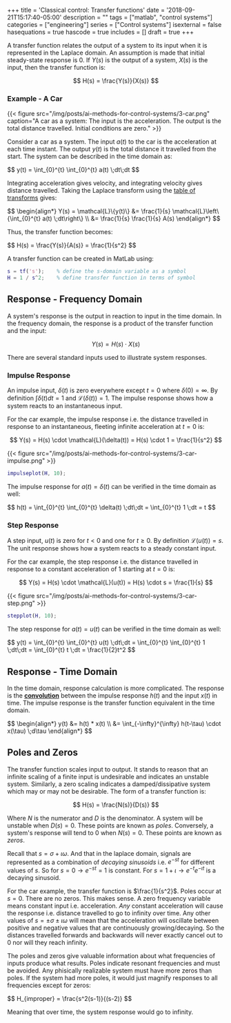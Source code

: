 +++
title = 'Classical control: Transfer functions'
date = '2018-09-21T15:17:40-05:00'
description = ""
tags = ["matlab", "control systems"]
categories = ["engineering"]
series = ["Control systems"]
isexternal = false
hasequations = true
hascode = true
includes = []
draft = true
+++

A transfer function relates the output of a system to its input when it is represented in the Laplace domain. An assumption is made that initial steady-state response is 0. If $Y(s)$ is the output of a system, $X(s)$ is the input, then the transfer function is:

$$
H(s) = \frac{Y(s)}{X(s)}
$$

### Example - A Car

{{< figure src="/img/posts/ai-methods-for-control-systems/3-car.png" caption="A car as a system: The input is the acceleration. The output is the total distance travelled. Initial conditions are zero." >}}

Consider a car as a system. The input $a(t)$ to the car is the acceleration at each time instant. The output $y(t)$ is the total distance it travelled from the start. The system can be described in the time domain as:

<div>$$
y(t) = \int_{0}^{t} \int_{0}^{t} a(t) \;dt\;dt
$$</div>

Integrating acceleration gives velocity, and integrating velocity gives distance travelled. Taking the Laplace transform using the [table of transforms][1] gives:

<div>$$
\begin{align*}
Y(s) = \mathcal{L}\{y(t)\} &= \frac{1}{s} \mathcal{L}\left\{\int_{0}^{t} a(t) \;dt\right\} \\
                             &= \frac{1}{s} \frac{1}{s} A(s)
\end{align*}
$$</div>

Thus, the transfer function becomes:

<div>$$
H(s) = \frac{Y(s)}{A(s)} = \frac{1}{s^2}
$$</div>

A transfer function can be created in MatLab using:

```matlab
s = tf('s');    % define the s-domain variable as a symbol
H = 1 / s^2;    % define transfer function in terms of symbol
```

## Response - Frequency Domain

A system's response is the output in reaction to input in the time domain. In the frequency domain, the response is a product of the transfer function and the input:

$$
Y(s) = H(s) \cdot X(s)
$$

There are several standard inputs used to illustrate system responses.

### Impulse Response

An impulse input, $\delta(t)$ is zero everywhere except $t=0$ where $\delta(0)=\infty$. By definition $\int{\delta(t)dt} = 1$ and $\mathcal{L}(\delta(t)) = 1$. The impulse response shows how a system reacts to an instantaneous input.

For the car example, the impulse response i.e. the distance travelled in response to an instantaneous, fleeting infinite acceleration at $t=0$ is:

$$
Y(s) = H(s) \cdot \mathcal{L}(\delta(t)) = H(s) \cdot 1 = \frac{1}{s^2}
$$

{{< figure src="/img/posts/ai-methods-for-control-systems/3-car-impulse.png" >}}

```matlab
impulseplot(H, 10);
```
The impulse response for $a(t) = \delta(t)$ can be verified in the time domain as well:

<div>$$
h(t) = \int_{0}^{t} \int_{0}^{t} \delta(t) \;dt\;dt = \int_{0}^{t} 1 \;dt = t
$$</div>

### Step Response

A step input, $u(t)$ is zero for $t < 0$ and one for $t \ge 0$. By definition $\mathcal{L}(u(t)) = s$. The unit response shows how a system reacts to a steady constant input.

For the car example, the step response i.e. the distance travelled in response to a constant acceleration of $1$ starting at $t=0$ is:

$$
Y(s) = H(s) \cdot \mathcal{L}(u(t)) = H(s) \cdot s = \frac{1}{s}
$$

{{< figure src="/img/posts/ai-methods-for-control-systems/3-car-step.png" >}}

```matlab
stepplot(H, 10);
```

The step response for $a(t) = u(t)$ can be verified in the time domain as well:

<div>$$
y(t) = \int_{0}^{t} \int_{0}^{t} u(t) \;dt\;dt = \int_{0}^{t} \int_{0}^{t} 1 \;dt\;dt = \int_{0}^{t} t \;dt = \frac{1}{2}t^2
$$</div>

## Response - Time Domain

In the time domain, response calculation is more complicated. The response is the [**convolution**][2] between the impulse response $h(t)$ and the input $x(t)$ in time. The impulse response is the transfer function equivalent in the time domain.

<div>$$
\begin{align*}
y(t) &= h(t) * x(t) \\
     &= \int_{-\infty}^{\infty} h(t-\tau) \cdot x(\tau) \;d\tau
\end{align*}
$$</div>

## Poles and Zeros

The transfer function scales input to output. It stands to reason that an infinite scaling of a finite input is undesirable and indicates an unstable system. Similarly, a zero scaling indicates a damped/dissipative system which may or may not be desirable. The form of a transfer function is:

$$
H(s) = \frac{N(s)}{D(s)}
$$

Where $N$ is the numerator and $D$ is the denominator. A system will be unstable when $D(s) = 0$. These points are known as *poles*. Conversely, a system's response will tend to $0$ when $N(s) = 0$. These points are known as *zeros*.

Recall that $s = \sigma + \iota \omega$. And that in the laplace domain, signals are represented as a combination of *decaying sinusoids* i.e. $e^{-st}$ for different values of $s$. So for $s=0 \rightarrow e^{-st} = 1$ is constant. For $s=1 + \iota \rightarrow e^{-t}e^{-\iota t}$ is a decaying sinusoid.

For the car example, the transfer function is $\frac{1}{s^2}$. Poles occur at $s=0$. There are no zeros. This makes sense. A zero frequency variable means constant input i.e. acceleration. *Any* constant acceleration will cause the response i.e. distance travelled to go to infinity over time. Any other values of $s = \pm \sigma \pm \iota \omega$ will mean that the acceleration will oscillate between positive and negative values that are continuously growing/decaying. So the distances travelled forwards and backwards will never exactly cancel out to $0$ nor will they reach infinity.

The poles and zeros give valuable information about what frequencies of inputs produce what results. Poles indicate resonant frequencies and must be avoided. Any phisically realizable system must have more zeros than poles. If the system had more poles, it would just magnify responses to all frequencies except for zeros:

<div>$$
H_{improper} = \frac{s^2(s-1)}{(s-2)}
$$</div>

Meaning that over time, the system response would go to infinity.

[1]: https://www.intmath.com/laplace-transformation/table-laplace-transforms.php
[2]: https://en.wikipedia.org/wiki/Convolution